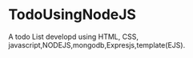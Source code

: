 # TodoUsingNodeJS
A todo List developd using HTML, CSS, javascript,NODEJS,mongodb,Expresjs,template(EJS).

